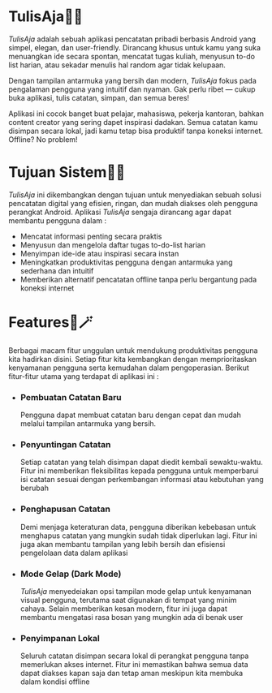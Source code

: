 # TulisAja📝✨

*TulisAja* adalah sebuah aplikasi pencatatan pribadi berbasis Android yang simpel, elegan, dan user-friendly. Dirancang khusus untuk kamu yang suka menuangkan ide secara spontan, mencatat tugas kuliah, menyusun to-do list harian, atau sekadar menulis hal random agar tidak kelupaan.

Dengan tampilan antarmuka yang bersih dan modern, *TulisAja* fokus pada pengalaman pengguna yang intuitif dan nyaman. Gak perlu ribet — cukup buka aplikasi, tulis catatan, simpan, dan semua beres!

Aplikasi ini cocok banget buat pelajar, mahasiswa, pekerja kantoran, bahkan content creator yang sering dapet inspirasi dadakan. Semua catatan kamu disimpan secara lokal, jadi kamu tetap bisa produktif tanpa koneksi internet. Offline? No problem!

# Tujuan Sistem📌🎯

*TulisAja* ini dikembangkan dengan tujuan untuk menyediakan sebuah solusi pencatatan digital yang efisien, ringan, dan mudah diakses oleh pengguna perangkat Android. Aplikasi *TulisAja* sengaja dirancang agar dapat membantu pengguna dalam :
- Mencatat informasi penting secara praktis
- Menyusun dan mengelola daftar tugas to-do-list harian
- Menyimpan ide-ide atau inspirasi secara instan
- Meningkatkan produktivitas pengguna dengan antarmuka yang sederhana dan intuitif
- Memberikan alternatif pencatatan offline tanpa perlu bergantung pada koneksi internet

# Features💎🪄

Berbagai macam fitur unggulan untuk mendukung produktivitas pengguna kita hadirkan disini. Setiap fitur kita kembangkan dengan memprioritaskan kenyamanan pengguna serta kemudahan dalam pengoperasian. Berikut fitur-fitur utama yang terdapat di aplikasi ini :

- ### Pembuatan Catatan Baru
  Pengguna dapat membuat catatan baru dengan cepat dan mudah melalui tampilan antarmuka yang bersih. 
- ### Penyuntingan Catatan
  Setiap catatan yang telah disimpan dapat diedit kembali sewaktu-waktu. Fitur ini memberikan fleksibilitas kepada pengguna untuk memperbarui isi catatan sesuai dengan perkembangan informasi atau kebutuhan yang berubah
- ### Penghapusan Catatan
  Demi menjaga keteraturan data, pengguna diberikan kebebasan untuk menghapus catatan yang mungkin sudah tidak diperlukan lagi. Fitur ini juga akan membantu tampilan yang lebih bersih dan efisiensi pengelolaan data dalam aplikasi
- ### Mode Gelap (Dark Mode)
  *TulisAja* menyedeiakan opsi tampilan mode gelap untuk kenyamanan visual pengguna, terutama saat digunakan di tempat yang minim cahaya. Selain memberikan kesan modern, fitur ini juga dapat membantu mengatasi rasa bosan yang mungkin ada di benak user
- ### Penyimpanan Lokal
  Seluruh catatan disimpan secara lokal di perangkat pengguna tanpa memerlukan akses internet. Fitur ini memastikan bahwa semua data dapat diakses kapan saja dan tetap aman meskipun kita membuka dalam kondisi offline

